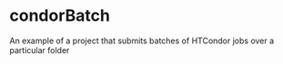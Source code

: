 condorBatch
===========

An example of a project that submits batches of HTCondor jobs over a particular folder
